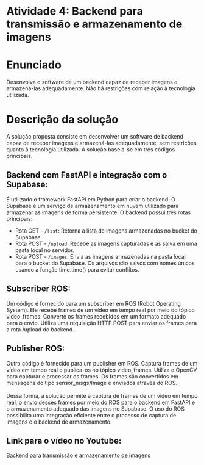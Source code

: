 # Atividade 4: Backend para transmissão e armazenamento de imagens

# Enunciado

Desenvolva o software de um backend capaz de receber imagens e armazená-las adequadamente. Não há restrições com relação à tecnologia utilizada.

# Descrição da solução

A solução proposta consiste em desenvolver um software de backend capaz de receber imagens e armazená-las adequadamente, sem restrições quanto à tecnologia utilizada. A solução baseia-se em três códigos principais.

## Backend com FastAPI e integração com o Supabase:

É utilizado o framework FastAPI em Python para criar o backend.
O Supabase é um serviço de armazenamento em nuvem utilizado para armazenar as imagens de forma persistente.
O backend possui três rotas principais:
- Rota GET - `/list`: Retorna a lista de imagens armazenadas no bucket do Supabase. 
- Rota POST - `/upload`: Recebe as imagens capturadas e as salva em uma pasta local no servidor. 
- Rota POST - `/images`: Envia as imagens armazenadas na pasta local para o bucket do Supabase. 
Os arquivos são salvos com nomes únicos usando a função time.time() para evitar conflitos.

## Subscriber ROS:

Um código é fornecido para um subscriber em ROS (Robot Operating System).
Ele recebe frames de um vídeo em tempo real por meio do tópico video_frames.
Converte os frames recebidos em um formato adequado para o envio.
Utiliza uma requisição HTTP POST para enviar os frames para a rota /upload do backend.

## Publisher ROS:

Outro código é fornecido para um publisher em ROS.
Captura frames de um vídeo em tempo real e publica-os no tópico video_frames.
Utiliza o OpenCV para capturar e processar os frames.
Os frames são convertidos em mensagens do tipo sensor_msgs/Image e enviados através do ROS.
<br><br>
Dessa forma, a solução permite a captura de frames de um vídeo em tempo real, o envio desses frames por meio do ROS para o backend em FastAPI e o armazenamento adequado das imagens no Supabase. O uso do ROS possibilita uma integração eficiente entre o processo de captura de imagens e o backend de armazenamento.

## Link para o vídeo no Youtube:
<a href="https://youtu.be/digz1gy-q_k" > Backend para transmissão e armazenamento de imagens </a>
